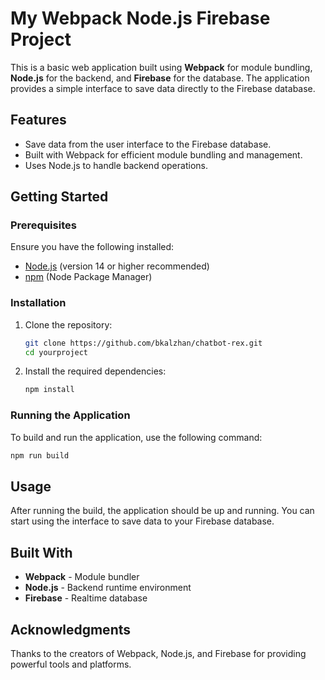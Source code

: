 # My Webpack Node.js Firebase Project

This is a basic web application built using **Webpack** for module bundling, **Node.js** for the backend, and **Firebase** for the database. The application provides a simple interface to save data directly to the Firebase database.

## Features

- Save data from the user interface to the Firebase database.
- Built with Webpack for efficient module bundling and management.
- Uses Node.js to handle backend operations.

## Getting Started

### Prerequisites
Ensure you have the following installed:

- [Node.js](https://nodejs.org/) (version 14 or higher recommended)
- [npm](https://www.npmjs.com/) (Node Package Manager)

### Installation

1. Clone the repository:
   ```bash
   git clone https://github.com/bkalzhan/chatbot-rex.git
   cd yourproject
   ```

2. Install the required dependencies:
   ```bash
   npm install
   ```

### Running the Application
To build and run the application, use the following command:

```bash
npm run build
```

## Usage
After running the build, the application should be up and running. You can start using the interface to save data to your Firebase database.

## Built With
- **Webpack** - Module bundler
- **Node.js** - Backend runtime environment
- **Firebase** - Realtime database

## Acknowledgments
Thanks to the creators of Webpack, Node.js, and Firebase for providing powerful tools and platforms.
